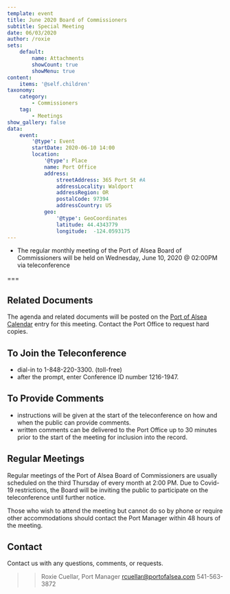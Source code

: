 ```yaml
---
template: event
title: June 2020 Board of Commissioners
subtitle: Special Meeting
date: 06/03/2020
author: /roxie
sets:
    default:
        name: Attachments
        showCount: true
        showMenu: true
content:
    items: '@self.children'
taxonomy:
    category: 
        - Commissioners
    tag: 
        - Meetings
show_gallery: false
data:
    event:
        '@type': Event
        startDate: 2020-06-10 14:00
        location:
            '@type': Place
            name: Port Office
            address:
                streetAddress: 365 Port St #A
                addressLocality: Waldport
                addressRegion: OR
                postalCode: 97394
                addressCountry: US
            geo:
                '@type': GeoCoordinates
                latitude: 44.4343779
                longitude:  -124.0593175 
---
```


- The regular monthly meeting of the Port of Alsea Board of Commissioners will be held on Wednesday, June 10, 2020 @ 02:00PM via teleconference

===



## Related Documents
The agenda and related documents will be posted on the [Port of Alsea Calendar](http://www.portofalsea.com/calendar) entry for this meeting. Contact the Port Office to request hard copies.

## To Join the Teleconference
- dial-in to 1-848-220-3300. (toll-free)
- after the prompt, enter Conference ID number 1216-1947.

## To Provide Comments
- instructions will be given at the start of the teleconference on how and when the public can provide comments.
- written comments can be delivered to the Port Office up to 30 minutes prior to the start of the meeting for inclusion into the record.

## Regular Meetings
Regular meetings of the Port of Alsea Board of Commissioners are usually scheduled on the third Thursday of every month at 2:00 PM. Due to Covid-19 restrictions, the Board will be inviting the public to participate on the teleconference until further notice.

Those who wish to attend the meeting but cannot do so by phone or require other accommodations should contact the Port Manager within 48 hours of the meeting. 

## Contact
Contact us with any questions, comments, or requests. 

>> Roxie Cuellar, Port Manager
    rcuellar@portofalsea.com
    541-563-3872 

